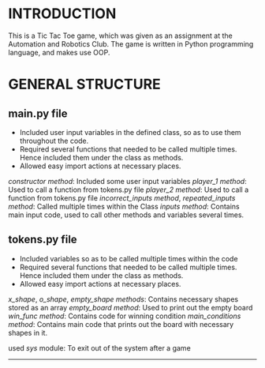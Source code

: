 # INTRODUCTION

This is a Tic Tac Toe game, which was given as an assignment at the Automation and Robotics Club.
The game is written in Python programming language, and makes use OOP.

# GENERAL STRUCTURE 

## main.py file

- Included user input variables in the defined class, so as to use them throughout the code.
- Required several functions that needed to be called multiple times. Hence included them under the class as methods.
- Allowed easy import actions at necessary places.


_constructor method_: Included some user input variables
*player_1 method*: Used to call a function from tokens.py file
*player_2 method*: Used to call a function from tokens.py file
*incorrect_inputs method*, *repeated_inputs method*: Called multiple times within the Class
*inputs method*: Contains main input code, used to call other methods and variables several times.

## tokens.py file

- Included variables so as to be called multiple times within the code
- Required several functions that needed to be called multiple times. Hence included them under the class as methods.
- Allowed easy import actions at necessary places.


*x_shape*, *o_shape*, *empty_shape methods*: Contains necessary shapes stored as an array
*empty_board method*: Used to print out the empty board
*win_func method*: Contains code for winning condition
*main_conditions method*: Contains main code that prints out the board with necessary shapes in it.


used *sys* module: To exit out of the system after a game

***
